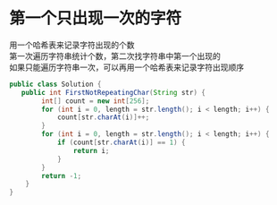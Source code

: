 # 第一个只出现一次的字符
用一个哈希表来记录字符出现的个数  
第一次遍历字符串统计个数，第二次找字符串中第一个出现的  
如果只能遍历字符串一次，可以再用一个哈希表来记录字符出现顺序  
```Java
public class Solution {
   public int FirstNotRepeatingChar(String str) {
        int[] count = new int[256];
        for (int i = 0, length = str.length(); i < length; i++) {
            count[str.charAt(i)]++;
        }
        for (int i = 0, length = str.length(); i < length; i++) {
            if (count[str.charAt(i)] == 1) {
                return i;
            }
        }
        return -1;
    }
}
```